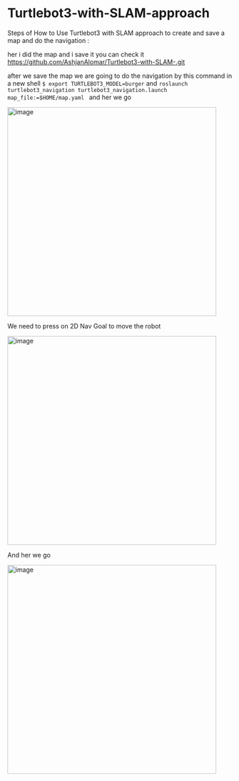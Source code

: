 # Turtlebot3-with-SLAM-approach
Steps of How to Use Turtlebot3 with SLAM approach to create and save a map and do the navigation  :

her i did the map and i save it you can check it  https://github.com/AshjanAlomar/Turtlebot3-with-SLAM-.git 

 after we save the map we are going to do the navigation by this command in a new shell ``` $
export TURTLEBOT3_MODEL=burger ``` and ``` roslaunch turtlebot3_navigation turtlebot3_navigation.launch map_file:=$HOME/map.yaml  ``` and her we go 

<img width="468" alt="image" src="https://user-images.githubusercontent.com/86170422/124502038-563efc00-ddcb-11eb-8373-48b7b8b40b32.png">

We need to press on 2D Nav Goal to move the robot 

<img width="468" alt="image" src="https://user-images.githubusercontent.com/86170422/124502082-7078da00-ddcb-11eb-971c-5134100b6a63.png">


And her we go 


<img width="468" alt="image" src="https://user-images.githubusercontent.com/86170422/124502101-7b336f00-ddcb-11eb-8bf3-9fafcb2cc1b7.png">



